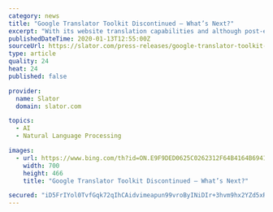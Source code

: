 ```yaml
---
category: news
title: "Google Translator Toolkit Discontinued – What’s Next?"
excerpt: "With its website translation capabilities and although post-editing of machine translation was possible, many sites stuck with Google’s auto translation, which tends to work fine with “big” languages but has poorer results with languages spoken by smaller populations. As Google’s tool faded out, users have several options to go forward ..."
publishedDateTime: 2020-01-13T12:55:00Z
sourceUrl: https://slator.com/press-releases/google-translator-toolkit-discontinued-whats-next/
type: article
quality: 24
heat: 24
published: false

provider:
  name: Slator
  domain: slator.com

topics:
  - AI
  - Natural Language Processing

images:
  - url: https://www.bing.com/th?id=ON.E9F9DED0625C0262312F64B4164B6941
    width: 700
    height: 466
    title: "Google Translator Toolkit Discontinued – What’s Next?"

secured: "iD5FrIYol0TvfGqk72qIhCAidvimeapun99vroByINiDIr+3hvm9hx2YZd5xRFXnfGkw+RkAbcs93m/MTaPw2W7Af5gjAkJ4ncXHJHdwLmzacxpJyU7LXRbTvVICyP8txI2xndtPNB9na1as6owvavukhNMPdJrx1BZuHnJflfm75oh2zNmpntDZWYtaBcpoxROEbtDXwOmRgw5y22yQg42QQkxMSijRpmoRhX+uGIQsUwaw7PbHqgM5PhjjHrGTiR13cxYsOmfhASXazn3OlQ==;0xpB7FK21sU+TIpGLHNAUQ=="
---
```


